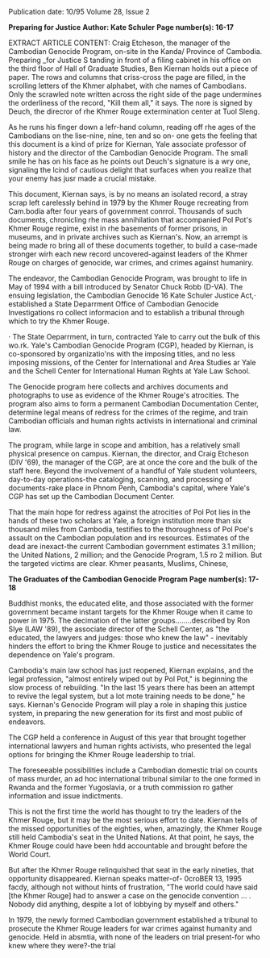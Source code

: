 Publication date: 10/95
Volume 28, Issue 2

**Preparing for Justice**
**Author: Kate Schuler**
**Page number(s): 16-17**

EXTRACT ARTICLE CONTENT:
Craig Etcheson, the manager of the Cambodian 
Genocide Program, on-site in the Kanda/ Province of 
Cambodia. 
Preparing _for Justice 
S 
tanding in front of a filing cabinet in his office on the third 
floor of Hall of Graduate Studies, Ben Kiernan holds out a 
piece of paper. The rows and columns that criss-cross the 
page are filled, in the scrolling letters of the Khmer 
alphabet, with che names of Cambodians. Only the scrawled note 
written across the right side of the page undermines the orderliness 
of the record, "Kill them all," it says. The nore is signed by Deuch, 
the direcror of rhe Khmer Rouge extermination center at Tuol 
Sleng. 

As he runs his finger down a lefr-hand column, reading off rhe 
ages of the Cambodians on the lise-nine, nine, ten and so on-
one gets the feeling that this document is a kind of prize for 
Kiernan, Yale associate professor of history and the director of the 
Cambodian Genocide Program. The small smile he has on his face 
as he points out Deuch's signature is a wry one, signaling the lcind 
of cautious delight that surfaces when you realize that your enemy 
has jusr made a crucial mistake. 

This document, Kiernan says, is by no means an isolated 
record, a stray scrap left carelessly behind in 1979 by the Khmer 
Rouge recreating from Cam.bodia after four years of government 
conrrol. Thousands of such documents, chronicling rhe mass 
annihilation that accompanied Pol Pot's Khmer Rouge regime, exist 
in rhe basements of former prisons, in museums, and in private 
archives such as Kiernan's. Now, an arrempt is being made ro bring 
all of these documents together, to build a case-made stronger 
wirh each new record uncovered-against leaders of the Khmer 
Rouge on charges of genocide, war crimes, and crimes against 
humaniry. 

The endeavor, the Cambodian Genocide Program, was brought 
to life in May of 1994 with a bill introduced by Senator Chuck 
Robb (D-VA). The ensuing legislation, the Cambodian Genocide 
16 
Kate Schuler 
Justice Act,· established a State Deparrment Office of Cambodian 
Genocide Investigations ro collect informacion and to establish a 
tribunal through which to try the Khmer Rouge. 

· The State Oeparrment, in turn, contracted Yale to carry out the 
bulk of this wo.rk. Yale's Cambodian Genocide Program (CGP), 
headed by Kiernan, is co-sponsored by organizatio'ns with the 
imposing titles, and no less imposing missions, of the Center for 
International and Area Studies ar Yale and the Schell Center for 
International Human Rights at Yale Law School. 

The Genocide program here collects and archives documents 
and photographs to use as evidence of the Khmer Rouge's 
atrocities. The program also aims to form a permanent Cambodian 
Documentation Center, determine legal means of redress for the 
crimes of the regime, and train Cambodian officials and human 
rights activists in international and criminal law. 

The program, while large in scope and ambition, has a 
relatively small physical presence on campus. Kiernan, the director, 
and Craig Etcheson (DIV '69), the manager of the CGP, are at 
once the core and the bulk of the staff here. Beyond the 
involvement of a handful of Yale student volunteers, day-to-day 
operations-the cataloging, scanning, and processing of 
documents-rake place in Phnom Penh, Cambodia's capital, where 
Yale's CGP has set up the Cambodian Document Center. 

That the main hope for redress against the atrocities of Pol Pot 
lies in the hands of these two scholars at Yale, a foreign institution 
more than six thousand miles from Cambodia, testifies to the 
thoroughness of Pol Poe's assault on the Cambodian population 
and irs resources. Estimates of the dead are inexact-the current 
Cambodian government estimates 3.1 million; the United Nations, 
2 million; and the Genocide Program, 1.5 ro 2 million. But the 
targeted victims are clear. Khmer peasants, Muslims, Chinese, 


**The Graduates of the Cambodian Genocide Program**
**Page number(s): 17-18**

Buddhist monks, the educated elite, and those associated with the 
former government became instant targets for the Khmer Rouge 
when it came to power in 1975. The decimation of the latter 
groups........described by Ron Slye (LAW '89), the associate director of 
the Schell Center, as "the educated, the lawyers and judges: those 
who knew the law" -
inevitably hinders the effort to bring the 
Khmer Rouge to justice and necessitates the dependence on Yale's 
program. 

Cambodia's main law school has just reopened, Kiernan 
explains, and the legal profession, "almost entirely wiped out by Pol 
Pot," is beginning the slow process of rebuilding. "In the last 15 
years there has been an attempt to revive the legal system, but a lot 
mote training needs to be done," he says. Kiernan's Genocide 
Program will play a role in shaping this justice system, in preparing 
the new generation for its first and most public of endeavors. 

The CGP held a conference in August of this year that brought 
together international lawyers and human rights activists, who 
presented the legal options for bringing the Khmer Rouge 
leadership to trial. 

The foreseeable possibilities include a Cambodian domestic 
trial on counts of mass murder, an ad hoc international tribunal 
similar to the one formed in Rwanda and the former Yugoslavia, or 
a truth commission ro gather information and issue indictments. 

This is not the first time the world has thought to try the 
leaders of the Khmer Rouge, but it may be the most serious effort 
to date. Kiernan tells of the missed opportunities of the eighties, 
when, amazingly, the Khmer Rouge still held Cambodia's seat in 
the United Nations. At that point, he says, the Khmer Rouge could 
have been hdd accountable and brought before the World Court. 

But after the Khmer Rouge relinquished that seat in the early 
nineties, that opportunity disappeared. Kiernan speaks matter-of-
0croBER 13, 1995 
facdy, although not without hints of frustration, "The world could 
have said [the Khmer Rouge] had to answer a case on the genocide 
convention ... . Nobody did anything, despite a lot of lobbying by 
myself and others." 

In 1979, the newly formed Cambodian government established 
a tribunal to prosecute the Khmer Rouge leaders for war crimes 
against humanity and genocide. Held in absmtia, with none of the 
leaders on trial present-for who knew where they were?-the trial